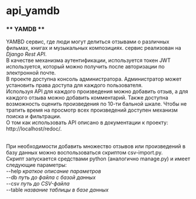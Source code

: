 # api_yamdb

### ** YAMDB **
YAMBD сервис, где люди могут делиться отзывами о различных фильмах, книгах и музыкальных композициях.
сервис реализован на _Django Rest API_.
<br> В качестве механизма аутентификации, используется токен JWT используется, который можно получить после авторизации по электронной почте.
<br> В проекте доступна консоль администратора. Администратор может установить права доступа для каждого пользователя.
<br> Используя API для каждого произведения можно добавить отзыв, а для каждого отзыва можно добавить комментарий. Также доступна возможность оценить произведения по 10-ти бальной шкале. Чтобы не тратить время на просмотр всех произведений доступен механизм поиска и фильтрации.
<br> О том как использовать API описано в документации к проекту: http://localhost/redoc/.

<br> При необходимости добавить множество отзывов или произведений в базу данных можно воспользоваться скриптом csv-import.py. 
<br> Скрипт запускается средствами python (аналогично manage.py) и имеет следующие параметры:
<br> --help                        <i> краткое описание параметров </i>
<br> --db <path to database>       <i> путь до файла с базой данных </i>
<br> --csv <path to CSV files>     <i> путь до CSV-файла </i>
<br> --table <database table name> <i> название таблицы в базе данных </i>
